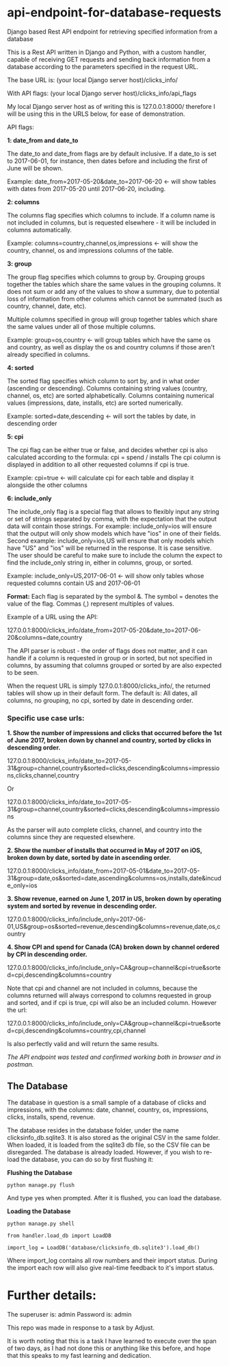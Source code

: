# api-endpoint-for-database-requests
Django based Rest API endpoint for retrieving specified information from a database

This is a Rest API written in Django and Python, with a custom handler, capable of receiving GET requests and sending back information from a database according to the parameters specified in the request URL.

The base URL is: (your local Django server host)/clicks_info/

With API flags: (your local Django server host)/clicks_info/api_flags

My local Django server host as of writing this is 127.0.0.1:8000/ therefore I will be using this in the URLS below, for ease of demonstration.

API flags:

**1:
date_from and 
date_to**

The date_to and date_from flags are by default inclusive. If a date_to is set to 2017-06-01, for instance, then dates before and including the first of June will be shown.

Example: date_from=2017-05-20&date_to=2017-06-20 <- will show tables with dates from 2017-05-20 until 2017-06-20, including.

**2:
columns**

The columns flag specifies which columns to include.
If a column name is not included in columns, but is requested elsewhere - it will be included in columns automatically.

Example: columns=country,channel,os,impressions <- will show the country, channel, os and impressions columns of the table.

**3:
group**

The group flag specifies which columns to group by.
Grouping groups together the tables which share the same values in the grouping columns. It does not sum or add any of the values to show a summary, due to potential loss of information from other columns which cannot be summated (such as country, channel, date, etc).

Multiple columns specified in group will group together tables which share the same values under all of those multiple columns.

Example: group=os,country <- will group tables which have the same os and country, as well as display the os and country columns if those aren't already specified in columns.

**4:
sorted**

The sorted flag specifies which column to sort by, and in what order (ascending or descending).
Columns containing string values (country, channel, os, etc) are sorted alphabetically.
Columns containing numerical values (impressions, date, installs, etc) are sorted numerically.

Example: sorted=date,descending <- will sort the tables by date, in descending order

**5:
cpi**

The cpi flag can be either true or false, and decides whether cpi is also calculated according to the formula: cpi = spend / installs
The cpi column is displayed in addition to all other requested columns if cpi is true.

Example: cpi=true <- will calculate cpi for each table and display it alongside the other columns

**6:
include_only**

The include_only flag is a special flag that allows to flexibly input any string or set of strings separated by comma, with the expectation that the output data will contain those strings.
For example: include_only=ios will ensure that the output will only show models which have "ios" in one of their fields.
Second example: include_only=ios,US will ensure that only models which have "US" and "ios" will be returned in the response.
It is case sensitive.
The user should be careful to make sure to include the column the expect to find the include_only string in, either in columns, group, or sorted.

Example: include_only=US,2017-06-01 <- will show only tables whose requested columns contain US and 2017-06-01

**Format:**
Each flag is separated by the symbol &.
The symbol = denotes the value of the flag.
Commas (,) represent multiples of values.

Example of a URL using the API:

127.0.0.1:8000/clicks_info/date_from=2017-05-20&date_to=2017-06-20&columns=date,country

The API parser is robust - the order of flags does not matter, and it can handle if a column is requested in group or in sorted, but not specified in columns, by assuming that columns grouped or sorted by are also expected to be seen.

When the request URL is simply 127.0.0.1:8000/clicks_info/, the returned tables will show up in their default form.
The default is: All dates, all columns, no grouping, no cpi, sorted by date in descending order.

### Specific use case urls:

**1. Show the number of impressions and clicks that occurred before the 1st of June 2017, broken down by channel and country, sorted by clicks in descending order.**

127.0.0.1:8000/clicks_info/date_to=2017-05-31&group=channel,country&sorted=clicks,descending&columns=impressions,clicks,channel,country

Or

127.0.0.1:8000/clicks_info/date_to=2017-05-31&group=channel,country&sorted=clicks,descending&columns=impressions

As the parser will auto complete clicks, channel, and country into the columns since they are requested elsewhere.


**2. Show the number of installs that occurred in May of 2017 on iOS, broken down by date, sorted by date in ascending order.**

127.0.0.1:8000/clicks_info/date_from=2017-05-01&date_to=2017-05-31&group=date,os&sorted=date,ascending&columns=os,installs,date&incude_only=ios


**3. Show revenue, earned on June 1, 2017 in US, broken down by operating system and sorted by revenue in descending order.**

127.0.0.1:8000/clicks_info/include_only=2017-06-01,US&group=os&sorted=revenue,descending&columns=revenue,date,os,country


**4. Show CPI and spend for Canada (CA) broken down by channel ordered by CPI in descending order.**

127.0.0.1:8000/clicks_info/include_only=CA&group=channel&cpi=true&sorted=cpi,descending&columns=country

Note that cpi and channel are not included in columns, because the columns returned will always correspond to columns requested in group and sorted, and if cpi is true, cpi will also be an included column.
However the url:

127.0.0.1:8000/clicks_info/include_only=CA&group=channel&cpi=true&sorted=cpi,descending&columns=country,cpi,channel

Is also perfectly valid and will return the same results.


*The API endpoint was tested and confirmed working both in browser and in postman.*

## The Database

The database in question is a small sample of a database of clicks and impressions, with the columns:
date, channel, country, os, impressions, clicks, installs, spend, revenue.

The database resides in the database folder, under the name clicksinfo_db.sqlite3. It is also stored as the original CSV in the same folder.
When loaded, it is loaded from the sqlite3 db file, so the CSV file can be disregarded.
The database is already loaded. However, if you wish to re-load the database, you can do so by first flushing it:

**Flushing the Database**
```
python manage.py flush
```
And type yes when prompted.
After it is flushed, you can load the database.

**Loading the Database**
```
python manage.py shell

from handler.load_db import LoadDB

import_log = LoadDB('database/clicksinfo_db.sqlite3').load_db()
```
Where import_log contains all row numbers and their import status.
During the import each row will also give real-time feedback to it's import status.

# Further details:
The superuser is: admin
Password is: admin

This repo was made in response to a task by Adjust.

It is worth noting that this is a task I have learned to execute over the span of two days, as I had not done this or anything like this before, and hope that this speaks to my fast learning and dedication.
